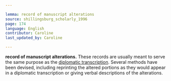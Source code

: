 ```yaml
---

lemma: record of manuscript alterations
source: shillingsburg_scholarly_1996
page: 174
language: English
contributor: Caroline
last_updated_by: Caroline

---
```


**record of manuscript alterations.** These records are usually meant to serve the same purpose as the [diplomatic transcription](transcriptionDiplomatic.html). Several methods have been devised, including reprinting the altered portions as they would appear in a diplomatic transcription or giving verbal descriptions of the alterations.
